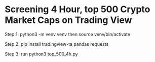 # Screening 4 Hour, top 500 Crypto Market Caps on Trading View

Step 1: python3 -m venv venv then source venv/bin/activate

Step 2: pip install tradingview-ta pandas requests

Step 3: run python3 top_500_4h.py
